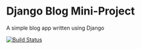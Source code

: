 # Django Blog Mini-Project

A simple blog app written using Django

[![Build Status](https://travis-ci.org/alexander4k/django-blog.svg?branch=master)](https://travis-ci.org/alexander4k/django-blog)